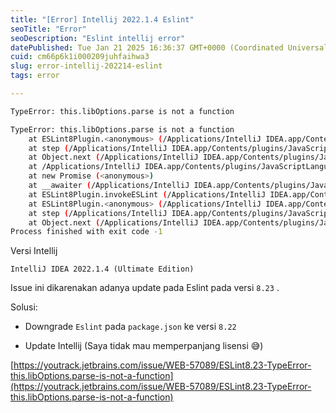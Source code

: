 ```yaml
---
title: "[Error] Intellij 2022.1.4 Eslint"
seoTitle: "Error"
seoDescription: "Eslint intellij error"
datePublished: Tue Jan 21 2025 16:36:37 GMT+0000 (Coordinated Universal Time)
cuid: cm66p6k1i000209juhfaihwa3
slug: error-intellij-202214-eslint
tags: error

---
```


```bash
TypeError: this.libOptions.parse is not a function

TypeError: this.libOptions.parse is not a function
    at ESLint8Plugin.<anonymous> (/Applications/IntelliJ IDEA.app/Contents/plugins/JavaScriptLanguage/languageService/eslint/bin/eslint8-plugin.js:139:64)
    at step (/Applications/IntelliJ IDEA.app/Contents/plugins/JavaScriptLanguage/languageService/eslint/bin/eslint8-plugin.js:44:23)
    at Object.next (/Applications/IntelliJ IDEA.app/Contents/plugins/JavaScriptLanguage/languageService/eslint/bin/eslint8-plugin.js:25:53)
    at /Applications/IntelliJ IDEA.app/Contents/plugins/JavaScriptLanguage/languageService/eslint/bin/eslint8-plugin.js:19:71
    at new Promise (<anonymous>)
    at __awaiter (/Applications/IntelliJ IDEA.app/Contents/plugins/JavaScriptLanguage/languageService/eslint/bin/eslint8-plugin.js:15:12)
    at ESLint8Plugin.invokeESLint (/Applications/IntelliJ IDEA.app/Contents/plugins/JavaScriptLanguage/languageService/eslint/bin/eslint8-plugin.js:133:16)
    at ESLint8Plugin.<anonymous> (/Applications/IntelliJ IDEA.app/Contents/plugins/JavaScriptLanguage/languageService/eslint/bin/eslint8-plugin.js:120:44)
    at step (/Applications/IntelliJ IDEA.app/Contents/plugins/JavaScriptLanguage/languageService/eslint/bin/eslint8-plugin.js:44:23)
    at Object.next (/Applications/IntelliJ IDEA.app/Contents/plugins/JavaScriptLanguage/languageService/eslint/bin/eslint8-plugin.js:25:53)
Process finished with exit code -1
```

  
Versi Intellij

`IntelliJ IDEA 2022.1.4 (Ultimate Edition)`

Issue ini dikarenakan adanya update pada Eslint pada versi `8.23` .  
  
Solusi:

* Downgrade `Eslint` pada `package.json` ke versi `8.22`
    
* Update Intellij (Saya tidak mau memperpanjang lisensi 😅)
    

[https://youtrack.jetbrains.com/issue/WEB-57089/ESLint8.23-TypeError-this.libOptions.parse-is-not-a-function](https://youtrack.jetbrains.com/issue/WEB-57089/ESLint8.23-TypeError-this.libOptions.parse-is-not-a-function)